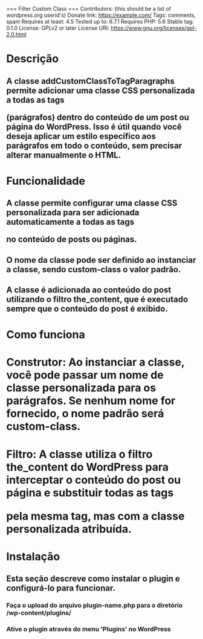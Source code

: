 === Filter Custom Class ===
Contributors: (this should be a list of wordpress.org userid's)
Donate link: https://example.com/
Tags: comments, spam
Requires at least: 4.5
Tested up to: 6.7.1
Requires PHP: 5.6
Stable tag: 0.1.0
License: GPLv2 or later
License URI: https://www.gnu.org/licenses/gpl-2.0.html


# Descrição
## A classe addCustomClassToTagParagraphs permite adicionar uma classe CSS personalizada a todas as tags <p> (parágrafos) dentro do conteúdo de um post ou página do WordPress. Isso é útil quando você deseja aplicar um estilo específico aos parágrafos em todo o conteúdo, sem precisar alterar manualmente o HTML.

# Funcionalidade
## A classe permite configurar uma classe CSS personalizada para ser adicionada automaticamente a todas as tags <p> no conteúdo de posts ou páginas.
## O nome da classe pode ser definido ao instanciar a classe, sendo custom-class o valor padrão.
## A classe é adicionada ao conteúdo do post utilizando o filtro the_content, que é executado sempre que o conteúdo do post é exibido.

# Como funciona
# Construtor: Ao instanciar a classe, você pode passar um nome de classe personalizada para os parágrafos. Se nenhum nome for fornecido, o nome padrão será custom-class.
# Filtro: A classe utiliza o filtro the_content do WordPress para interceptar o conteúdo do post ou página e substituir todas as tags <p> pela mesma tag, mas com a classe personalizada atribuída.


# Instalação
## Esta seção descreve como instalar o plugin e configurá-lo para funcionar.

### Faça o upload do arquivo plugin-name.php para o diretório /wp-content/plugins/
### Ative o plugin através do menu 'Plugins' no WordPress